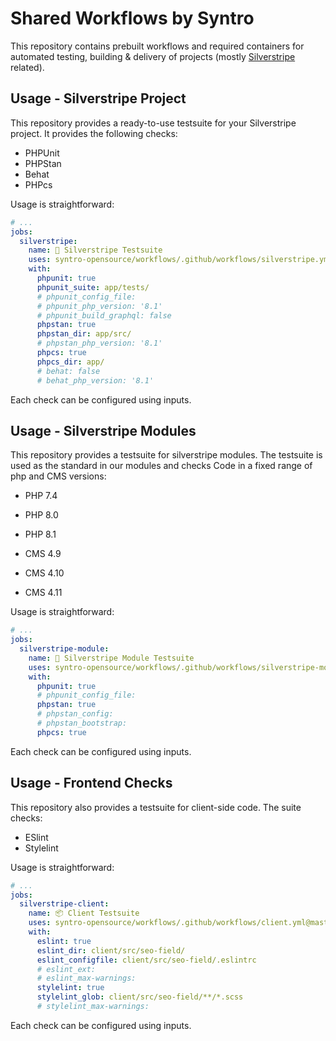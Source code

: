 # Shared Workflows by Syntro

This repository contains prebuilt workflows and required containers for
automated testing, building & delivery of projects (mostly
[Silverstripe](https://silverstripe.org) related).

## Usage - Silverstripe Project

This repository provides a ready-to-use testsuite for your Silverstripe project.
It provides the following checks:

* PHPUnit
* PHPStan
* Behat
* PHPcs

Usage is straightforward:

```yml
# ...
jobs:
  silverstripe:
    name: 🧰 Silverstripe Testsuite
    uses: syntro-opensource/workflows/.github/workflows/silverstripe.yml@master
    with:
      phpunit: true
      phpunit_suite: app/tests/
      # phpunit_config_file:
      # phpunit_php_version: '8.1'
      # phpunit_build_graphql: false
      phpstan: true
      phpstan_dir: app/src/
      # phpstan_php_version: '8.1'
      phpcs: true
      phpcs_dir: app/
      # behat: false
      # behat_php_version: '8.1'
```

Each check can be configured using inputs.

## Usage - Silverstripe Modules

This repository provides a testsuite for silverstripe modules. The testsuite
is used as the standard in our modules and checks Code in a fixed range of
php and CMS versions:

* PHP 7.4
* PHP 8.0
* PHP 8.1

* CMS 4.9
* CMS 4.10
* CMS 4.11

Usage is straightforward:

```yml
# ...
jobs:
  silverstripe-module:
    name: 🧰 Silverstripe Module Testsuite
    uses: syntro-opensource/workflows/.github/workflows/silverstripe-module.yml@master
    with:
      phpunit: true
      # phpunit_config_file:
      phpstan: true
      # phpstan_config:
      # phpstan_bootstrap:
      phpcs: true
```


Each check can be configured using inputs.

## Usage - Frontend Checks

This repository also provides a testsuite for client-side code. The suite checks:

* ESlint
* Stylelint

Usage is straightforward:

```yml
# ...
jobs:
  silverstripe-client:
    name: 📦 Client Testsuite
    uses: syntro-opensource/workflows/.github/workflows/client.yml@master
    with:
      eslint: true
      eslint_dir: client/src/seo-field/
      eslint_configfile: client/src/seo-field/.eslintrc
      # eslint_ext:
      # eslint_max-warnings:
      stylelint: true
      stylelint_glob: client/src/seo-field/**/*.scss
      # stylelint_max-warnings:
```
Each check can be configured using inputs.
